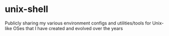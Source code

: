 # unix-shell
Publicly sharing my various environment configs and utilities/tools for Unix-like OSes that I have created and evolved over the years
